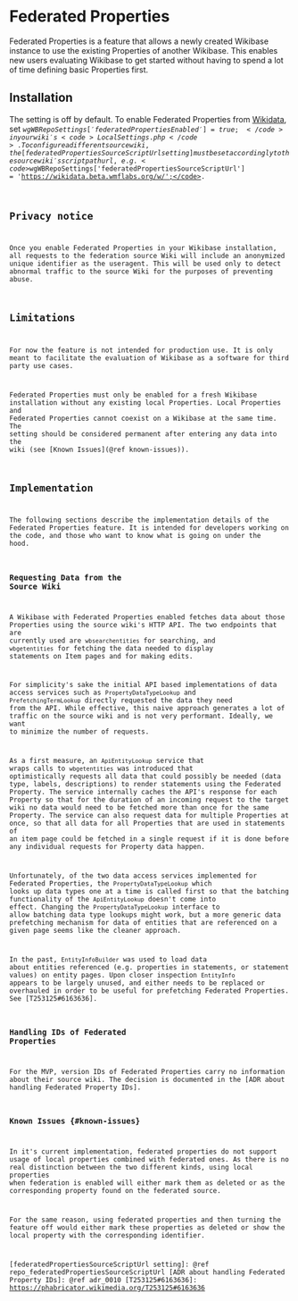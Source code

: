# Federated Properties

Federated Properties is a feature that allows a newly created Wikibase instance to use the existing Properties of another Wikibase. This enables new users evaluating Wikibase to get started without having to spend a lot of time defining basic Properties first.

## Installation

The setting is off by default. To enable Federated Properties from [Wikidata], set <code>$wgWBRepoSettings['federatedPropertiesEnabled'] = true;</code> in your wiki's <code>LocalSettings.php</code>. To configure a different source wiki, the [federatedPropertiesSourceScriptUrl setting] must be set accordingly to the source wiki's script path url, e.g. <code>$wgWBRepoSettings['federatedPropertiesSourceScriptUrl'] = 'https://wikidata.beta.wmflabs.org/w/';</code>.

## Privacy notice

Once you enable Federated Properties in your Wikibase installation, all requests to the federation source Wiki will include an anonymized unique identifier as the useragent. This will be used only to detect abnormal traffic to the source Wiki for the purposes of preventing abuse.

## Limitations

For now the feature is not intended for production use. It is only meant to facilitate the evaluation of Wikibase as a software for third party use cases.

Federated Properties must only be enabled for a fresh Wikibase installation without any existing local Properties. Local Properties and Federated Properties cannot coexist on a Wikibase at the same time. The setting should be considered permanent after entering any data into the wiki (see [Known Issues](@ref known-issues)).

## Implementation

The following sections describe the implementation details of the Federated Properties feature. It is intended for developers working on the code, and those who want to know what is going on under the hood.

### Requesting Data from the Source Wiki

A Wikibase with Federated Properties enabled fetches data about those Properties using the source wiki's HTTP API. The two endpoints that are currently used are <code>wbsearchentities</code> for searching, and <code>wbgetentities</code> for fetching the data needed to display statements on Item pages and for making edits.

For simplicity's sake the initial API based implementations of data access services such as <code>PropertyDataTypeLookup</code> and <code>PrefetchingTermLookup</code> directly requested the data they need from the API. While effective, this naive approach generates a lot of traffic on the source wiki and is not very performant. Ideally, we want to minimize the number of requests.

As a first measure, an <code>ApiEntityLookup</code> service that wraps calls to <code>wbgetentities</code> was introduced that optimistically requests all data that could possibly be needed (data type, labels, descriptions) to render statements using the Federated Property. The service internally caches the API's response for each Property so that for the duration of an incoming request to the target wiki no data would need to be fetched more than once for the same Property. The service can also request data for multiple Properties at once, so that all data for all Properties that are used in statements of an item page could be fetched in a single request if it is done before any individual requests for Property data happen.

Unfortunately, of the two data access services implemented for Federated Properties, the <code>PropertyDataTypeLookup</code> which looks up data types one at a time is called first so that the batching functionality of the <code>ApiEntityLookup</code> doesn't come into effect. Changing the <code>PropertyDataTypeLookup</code> interface to allow batching data type lookups might work, but a more generic data prefetching mechanism for data of entities that are referenced on a given page seems like the cleaner approach.

In the past, <code>EntityInfoBuilder</code> was used to load data about entities referenced (e.g. properties in statements, or statement values) on entity pages. Upon closer inspection <code>EntityInfo</code> appears to be largely unused, and either needs to be replaced or overhauled in order to be useful for prefetching Federated Properties. See [T253125#6163636].

### Handling IDs of Federated Properties

For the MVP, version IDs of Federated Properties carry no information about their source wiki. The decision is documented in the [ADR about handling Federated Property IDs].

### Known Issues {#known-issues}

In it's current implementation, federated properties do not support usage of local properties combined with federated ones. As there is no real distinction between the two different kinds, using local properties when federation is enabled will either mark them as deleted or as the corresponding property found on the federated source.

For the same reason, using federated properties and then turning the feature off would either mark these properties as deleted or show the local property with the corresponding identifier.

[Wikidata]: https://www.wikidata.org/wiki/Wikidata:Main_Page
[federatedPropertiesSourceScriptUrl setting]: @ref repo_federatedPropertiesSourceScriptUrl
[ADR about handling Federated Property IDs]: @ref adr_0010
[T253125#6163636]: https://phabricator.wikimedia.org/T253125#6163636
